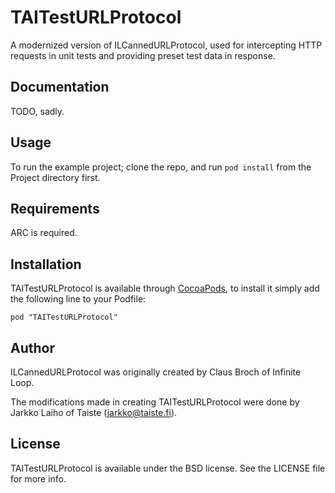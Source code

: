 # TAITestURLProtocol

A modernized version of ILCannedURLProtocol, used for intercepting HTTP requests in unit tests and providing preset test data in response.

## Documentation

TODO, sadly.

## Usage

To run the example project; clone the repo, and run `pod install` from the Project directory first.

## Requirements

ARC is required.

## Installation

TAITestURLProtocol is available through [CocoaPods](http://cocoapods.org), to install
it simply add the following line to your Podfile:

    pod "TAITestURLProtocol"

## Author

ILCannedURLProtocol was originally created by Claus Broch of Infinite Loop.

The modifications made in creating TAITestURLProtocol were done by Jarkko Laiho of Taiste (jarkko@taiste.fi).

## License

TAITestURLProtocol is available under the BSD license. See the LICENSE file for more info.

